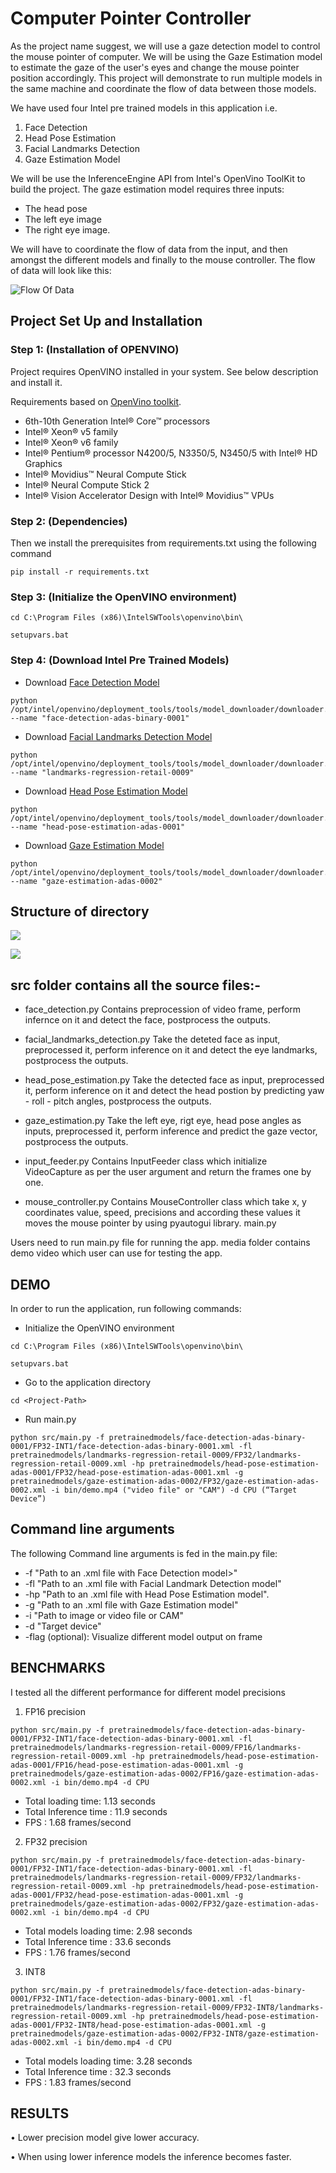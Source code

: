 # Computer Pointer Controller
As the project name suggest, we will use a gaze detection model to control the mouse pointer of computer. We will be using the Gaze Estimation model to estimate the gaze of the user's eyes and change the mouse pointer position accordingly. This project will demonstrate to run multiple models in the same machine and coordinate the flow of data between those models.

We have used four Intel pre trained models in this application i.e. 
1)	Face Detection 
2)	Head Pose Estimation 
3)	Facial Landmarks Detection
4)	Gaze Estimation Model

We will be use the InferenceEngine API from Intel's OpenVino ToolKit to build the project. The gaze estimation model requires three inputs:
* The head pose
* The left eye image
* The right eye image.

We will have to coordinate the flow of data from the input, and then amongst the different models and finally to the mouse controller. The flow of data will look like this:


![Flow Of Data](./images/pic1.jpg)

## Project Set Up and Installation
### Step 1: (Installation of OPENVINO)
Project requires OpenVINO installed in your system. See below description and install it.

Requirements based on [OpenVino toolkit](https://docs.openvinotoolkit.org/latest/_docs_install_guides_installing_openvino_windows.html).

* 6th-10th Generation Intel® Core™ processors
* Intel® Xeon® v5 family
* Intel® Xeon® v6 family
* Intel® Pentium® processor N4200/5, N3350/5, N3450/5 with Intel® HD Graphics
* Intel® Movidius™ Neural Compute Stick
* Intel® Neural Compute Stick 2
* Intel® Vision Accelerator Design with Intel® Movidius™ VPUs

### Step 2: (Dependencies)
Then we install the prerequisites from requirements.txt using the following command
```
pip install -r requirements.txt
```
### Step 3: (Initialize the OpenVINO environment)
```
cd C:\Program Files (x86)\IntelSWTools\openvino\bin\
```
```
setupvars.bat
```
### Step 4: (Download Intel Pre Trained Models)
- Download [Face Detection Model](https://docs.openvinotoolkit.org/latest/_models_intel_face_detection_adas_binary_0001_description_face_detection_adas_binary_0001.html)
```
python /opt/intel/openvino/deployment_tools/tools/model_downloader/downloader.py --name "face-detection-adas-binary-0001"
```
- Download [Facial Landmarks Detection Model](https://docs.openvinotoolkit.org/latest/_models_intel_landmarks_regression_retail_0009_description_landmarks_regression_retail_0009.html)
```
python /opt/intel/openvino/deployment_tools/tools/model_downloader/downloader.py --name "landmarks-regression-retail-0009"
```
- Download [Head Pose Estimation Model](https://docs.openvinotoolkit.org/latest/_models_intel_head_pose_estimation_adas_0001_description_head_pose_estimation_adas_0001.html)
```
python /opt/intel/openvino/deployment_tools/tools/model_downloader/downloader.py --name "head-pose-estimation-adas-0001"
```
- Download [Gaze Estimation Model](https://docs.openvinotoolkit.org/latest/_models_intel_gaze_estimation_adas_0002_description_gaze_estimation_adas_0002.html)
```
python /opt/intel/openvino/deployment_tools/tools/model_downloader/downloader.py --name "gaze-estimation-adas-0002"
```
## Structure of directory
![](./images/pic2.jpg)


![](./images/pic3.jpg)

## src folder contains all the source files:-

* face_detection.py
Contains preprocession of video frame, perform infernce on it and detect the face, postprocess the outputs.

* facial_landmarks_detection.py
Take the deteted face as input, preprocessed it, perform inference on it and detect the eye landmarks, postprocess the outputs.

* head_pose_estimation.py
Take the detected face as input, preprocessed it, perform inference on it and detect the head postion by predicting yaw - roll - pitch angles, postprocess the outputs.

* gaze_estimation.py
Take the left eye, rigt eye, head pose angles as inputs, preprocessed it, perform inference and predict the gaze vector, postprocess the outputs.

* input_feeder.py
Contains InputFeeder class which initialize VideoCapture as per the user argument and return the frames one by one.

* mouse_controller.py
Contains MouseController class which take x, y coordinates value, speed, precisions and according these values it moves the mouse pointer by using pyautogui library.
main.py

Users need to run main.py file for running the app.
media folder contains demo video which user can use for testing the app.

## DEMO
In order to run the application, run following commands:
- Initialize the OpenVINO environment
```
cd C:\Program Files (x86)\IntelSWTools\openvino\bin\
```
```
setupvars.bat
```
- Go to the application directory
```
cd <Project-Path>
```
- Run main.py
```
python src/main.py -f pretrainedmodels/face-detection-adas-binary-0001/FP32-INT1/face-detection-adas-binary-0001.xml -fl pretrainedmodels/landmarks-regression-retail-0009/FP32/landmarks-regression-retail-0009.xml -hp pretrainedmodels/head-pose-estimation-adas-0001/FP32/head-pose-estimation-adas-0001.xml -g pretrainedmodels/gaze-estimation-adas-0002/FP32/gaze-estimation-adas-0002.xml -i bin/demo.mp4 ("video file" or "CAM") -d CPU (“Target Device”)
```

## Command line arguments
The following Command line arguments is fed in the main.py file:
* -f "Path to an .xml file with Face Detection model>"
* -fl "Path to an .xml file with Facial Landmark Detection model"
* -hp "Path to an .xml file with Head Pose Estimation model".
* -g "Path to an .xml file with Gaze Estimation model"
* -i "Path to image or video file or CAM"
* -d "Target device"
* -flag  (optional): Visualize different model output on frame 

## BENCHMARKS
I tested all the different performance for different model precisions
1) FP16 precision
```
python src/main.py -f pretrainedmodels/face-detection-adas-binary-0001/FP32-INT1/face-detection-adas-binary-0001.xml -fl pretrainedmodels/landmarks-regression-retail-0009/FP16/landmarks-regression-retail-0009.xml -hp pretrainedmodels/head-pose-estimation-adas-0001/FP16/head-pose-estimation-adas-0001.xml -g pretrainedmodels/gaze-estimation-adas-0002/FP16/gaze-estimation-adas-0002.xml -i bin/demo.mp4 -d CPU
```

* Total loading time: 1.13 seconds
* Total Inference time : 11.9 seconds
* FPS : 1.68 frames/second


2) FP32 precision
```
python src/main.py -f pretrainedmodels/face-detection-adas-binary-0001/FP32-INT1/face-detection-adas-binary-0001.xml -fl pretrainedmodels/landmarks-regression-retail-0009/FP32/landmarks-regression-retail-0009.xml -hp pretrainedmodels/head-pose-estimation-adas-0001/FP32/head-pose-estimation-adas-0001.xml -g pretrainedmodels/gaze-estimation-adas-0002/FP32/gaze-estimation-adas-0002.xml -i bin/demo.mp4 -d CPU
```

* Total models loading time: 2.98 seconds
* Total Inference time : 33.6 seconds
* FPS : 1.76 frames/second

3) INT8
```
python src/main.py -f pretrainedmodels/face-detection-adas-binary-0001/FP32-INT1/face-detection-adas-binary-0001.xml -fl pretrainedmodels/landmarks-regression-retail-0009/FP32-INT8/landmarks-regression-retail-0009.xml -hp pretrainedmodels/head-pose-estimation-adas-0001/FP32-INT8/head-pose-estimation-adas-0001.xml -g pretrainedmodels/gaze-estimation-adas-0002/FP32-INT8/gaze-estimation-adas-0002.xml -i bin/demo.mp4 -d CPU
```

* Total models loading time: 3.28 seconds
* Total Inference time : 32.3 seconds
* FPS : 1.83 frames/second

## RESULTS
•	Lower precision model give lower accuracy.

•	When using lower inference models the inference becomes faster.
